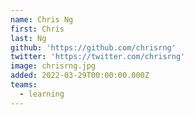 ```yaml
---
name: Chris Ng
first: Chris
last: Ng
github: 'https://github.com/chrisrng'
twitter: 'https://twitter.com/chrisrng'
image: chrisrng.jpg
added: 2022-03-29T00:00:00.000Z
teams:
  - learning
---
```

